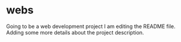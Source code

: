# webs
Going to be a web development project
I am editing the README file. Adding some more details about the project description.
